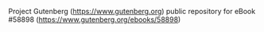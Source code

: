 Project Gutenberg (https://www.gutenberg.org) public repository for
eBook #58898 (https://www.gutenberg.org/ebooks/58898)
